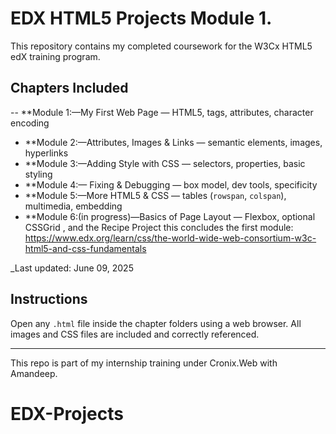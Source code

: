 # EDX HTML5 Projects Module 1.

This repository contains my completed coursework for the W3Cx HTML5 edX training program.

## Chapters Included
-- **Module 1:—My First Web Page — HTML5, tags, attributes, character encoding
- **Module 2:—Attributes, Images & Links — semantic elements, images, hyperlinks
- **Module 3:—Adding Style with CSS — selectors, properties, basic styling
- **Module 4:— Fixing & Debugging — box model, dev tools, specificity
- **Module 5:—More HTML5 & CSS — tables (`rowspan`, `colspan`), multimedia, embedding
- **Module 6:(in progress)—Basics of Page Layout — Flexbox, optional CSSGrid , and the Recipe Project
this concludes the first module:  
 https://www.edx.org/learn/css/the-world-wide-web-consortium-w3c-html5-and-css-fundamentals

_Last updated: June 09, 2025

## Instructions
Open any `.html` file inside the chapter folders using a web browser.
All images and CSS files are included and correctly referenced.

---

This repo is part of my internship training under Cronix.Web with Amandeep.
# EDX-Projects
